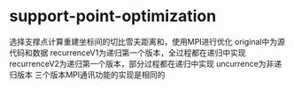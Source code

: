 # support-point-optimization
选择支撑点计算重建坐标间的切比雪夫距离和，使用MPI进行优化
original中为源代码和数据
recurrenceV1为递归第一个版本，全过程都在递归中实现
recurrenceV2为递归第一个版本，部分过程都在递归中实现
uncurrence为非递归版本
三个版本MPI通讯功能的实现是相同的